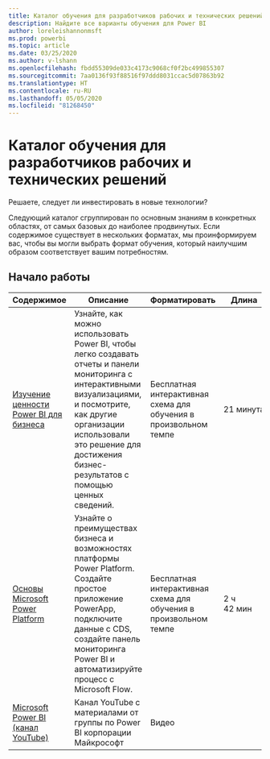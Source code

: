 ```yaml
---
title: Каталог обучения для разработчиков рабочих и технических решений
description: Найдите все варианты обучения для Power BI
author: loreleishannonmsft
ms.prod: powerbi
ms.topic: article
ms.date: 03/25/2020
ms.author: v-lshann
ms.openlocfilehash: fbdd55309de033c4173c9068cf0f2bc499855307
ms.sourcegitcommit: 7aa0136f93f88516f97ddd8031ccac5d07863b92
ms.translationtype: HT
ms.contentlocale: ru-RU
ms.lasthandoff: 05/05/2020
ms.locfileid: "81268450"
---
```

# <a name="business-and-technical-decision-makers-learning-catalog"></a>Каталог обучения для разработчиков рабочих и технических решений

Решаете, следует ли инвестировать в новые технологии? 

Следующий каталог сгруппирован по основным знаниям в конкретных областях, от самых базовых до наиболее продвинутых. Если содержимое существует в нескольких форматах, мы проинформируем вас, чтобы вы могли выбрать формат обучения, который наилучшим образом соответствует вашим потребностям. 

## <a name="get-started"></a>Начало работы<a name="get-started"></a>
| Содержимое  | Описание  | Форматировать  | Длина     |
|---------------------------------------------------------------------------------------------------------------|------------------------------------------------------------------------------------------------------------------------------------------------------------------------------------------------------------------------|---------------------------------------|------------|
| [Изучение ценности Power BI для бизнеса](https://docs.microsoft.com/learn/modules/introduction-power-bi/) | Узнайте, как можно использовать Power BI, чтобы легко создавать отчеты и панели мониторинга с интерактивными визуализациями, и посмотрите, как другие организации использовали это решение для достижения бизнес-результатов с помощью ценных сведений. | Бесплатная интерактивная схема для обучения в произвольном темпе | 21 минута |
| [Основы Microsoft Power Platform](https://docs.microsoft.com/learn/paths/power-plat-fundamentals/)      | Узнайте о преимуществах бизнеса и возможностях платформы Power Platform. Создайте простое приложение PowerApp, подключите данные с CDS, создайте панель мониторинга Power BI и автоматизируйте процесс с Microsoft Flow.                          | Бесплатная интерактивная схема для обучения в произвольном темпе | 2 ч 42 мин  |
| [Microsoft Power BI (канал YouTube)](https://www.youtube.com/user/mspowerbi/videos)  | Канал YouTube с материалами от группы по Power BI корпорации Майкрософт  | Видео   |            |
